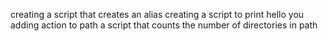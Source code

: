 creating a script that creates an alias
creating a script to print hello you
adding action to path
a script that counts the number of directories in path
